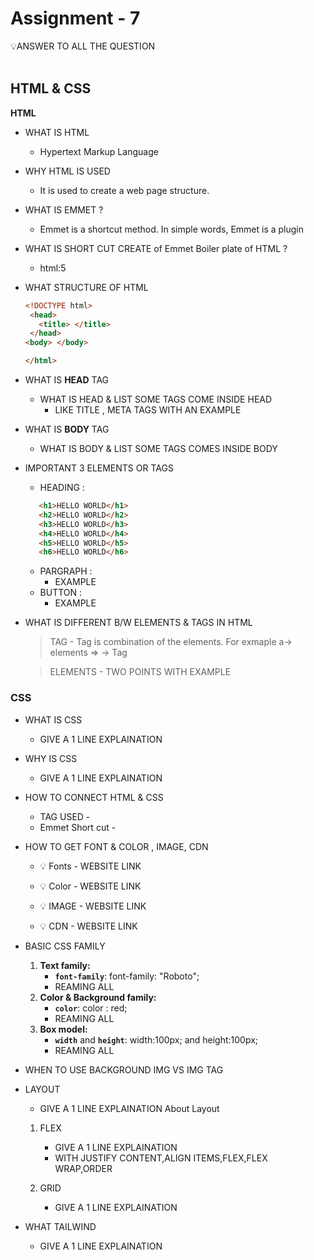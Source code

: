 # Assignment - 7

<aside>
💡ANSWER TO ALL THE QUESTION
</aside>


<br/>

## HTML & CSS

**HTML**

- WHAT IS HTML
    
    - Hypertext Markup Language
    
- WHY HTML IS USED
    
   - It is used to create a web page structure.
    
- WHAT IS EMMET ? 
    - Emmet is a shortcut method. In simple words, Emmet is a plugin 

- WHAT IS SHORT CUT CREATE of Emmet Boiler plate of HTML ? 
    - html:5
      
- WHAT STRUCTURE OF HTML
    
    ```html
    <!DOCTYPE html>
     <head>
       <title> </title>
     </head>
    <body> </body>
    
    </html>
    ```
    
- WHAT IS **HEAD** TAG

    - WHAT IS HEAD & LIST SOME TAGS COME INSIDE HEAD
        - LIKE TITLE , META TAGS WITH AN EXAMPLE
    
    
- WHAT IS **BODY** TAG
    
    - WHAT IS BODY & LIST SOME TAGS COMES INSIDE BODY
   
    
- IMPORTANT 3 ELEMENTS OR TAGS
    
    - HEADING : 

     ```html
        <h1>HELLO WORLD</h1>
        <h2>HELLO WORLD</h2>
        <h3>HELLO WORLD</h3>
        <h4>HELLO WORLD</h4>
        <h5>HELLO WORLD</h5>
        <h6>HELLO WORLD</h6>
    ```

    - PARGRAPH :
        - EXAMPLE
    - BUTTON :
        - EXAMPLE 
    
    
- WHAT IS DIFFERENT B/W ELEMENTS & TAGS IN HTML
    
    > TAG
        - Tag is combination of the elements. For exmaple a-> elements => <a> </a> -> Tag
    
    > ELEMENTS
        - TWO POINTS WITH EXAMPLE

### CSS

- WHAT IS CSS
    
    - GIVE A 1 LINE EXPLAINATION
    
- WHY IS CSS
    
    - GIVE A 1 LINE EXPLAINATION
    
- HOW TO CONNECT HTML & CSS
    
    - TAG USED -
    - Emmet Short cut -  
   
    
- HOW TO GET FONT & COLOR , IMAGE, CDN
   
    - 💡 Fonts - WEBSITE LINK
    
    - 💡 Color - WEBSITE LINK
     
    - 💡 IMAGE - WEBSITE LINK
    
    - 💡 CDN - WEBSITE LINK
        
- BASIC CSS FAMILY
    1. **Text family:**
        - **`font-family`**:  font-family: "Roboto";
        - REAMING ALL
    2. **Color & Background family:**
        - **`color`**: color : red;
        - REAMING ALL
    3. **Box model:**
        - **`width`** and **`height`**: width:100px; and height:100px;
        - REAMING ALL

- WHEN TO USE BACKGROUND IMG VS IMG TAG
- LAYOUT
    - GIVE A 1 LINE EXPLAINATION About Layout
    
    1. FLEX
        
        - GIVE A 1 LINE EXPLAINATION
        - WITH JUSTIFY CONTENT,ALIGN ITEMS,FLEX,FLEX WRAP,ORDER
        
    2. GRID
        
        - GIVE A 1 LINE EXPLAINATION

- WHAT TAILWIND

    - GIVE A 1 LINE EXPLAINATION      
